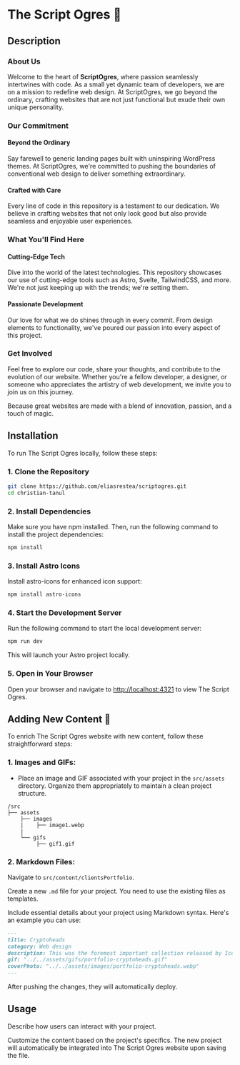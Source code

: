 # The Script Ogres 🚀

## Description

### About Us

Welcome to the heart of **ScriptOgres**, where passion seamlessly intertwines with code. As a small yet dynamic team of developers, we are on a mission to redefine web design. At ScriptOgres, we go beyond the ordinary, crafting websites that are not just functional but exude their own unique personality.

### Our Commitment

#### Beyond the Ordinary

Say farewell to generic landing pages built with uninspiring WordPress themes. At ScriptOgres, we're committed to pushing the boundaries of conventional web design to deliver something extraordinary.

#### Crafted with Care

Every line of code in this repository is a testament to our dedication. We believe in crafting websites that not only look good but also provide seamless and enjoyable user experiences.

### What You'll Find Here

#### Cutting-Edge Tech

Dive into the world of the latest technologies. This repository showcases our use of cutting-edge tools such as Astro, Svelte, TailwindCSS, and more. We're not just keeping up with the trends; we're setting them.

#### Passionate Development

Our love for what we do shines through in every commit. From design elements to functionality, we've poured our passion into every aspect of this project.

### Get Involved

Feel free to explore our code, share your thoughts, and contribute to the evolution of our website. Whether you're a fellow developer, a designer, or someone who appreciates the artistry of web development, we invite you to join us on this journey.

Because great websites are made with a blend of innovation, passion, and a touch of magic.

## Installation

To run The Script Ogres locally, follow these steps:

### 1. Clone the Repository

```bash
git clone https://github.com/eliasrestea/scriptogres.git
cd christian-tanul
```

### 2. Install Dependencies

Make sure you have npm installed. Then, run the following command to install the project dependencies:

```bash
npm install
```

### 3. Install Astro Icons

Install astro-icons for enhanced icon support:

```bash
npm install astro-icons
```

### 4. Start the Development Server

Run the following command to start the local development server:

```bash
npm run dev
```

This will launch your Astro project locally.

### 5. Open in Your Browser

Open your browser and navigate to [http://localhost:4321](http://localhost:4321) to view The Script Ogres.

## Adding New Content 📝

To enrich The Script Ogres website with new content, follow these straightforward steps:

### 1. Images and GIFs:

- Place an image and GIF associated with your project in the `src/assets` directory. Organize them appropriately to maintain a clean project structure.

```plaintext
/src
├── assets
    ├── images
    |    ├── image1.webp
    |
    └── gifs
         ├── gif1.gif
```

### 2. Markdown Files:

Navigate to `src/content/clientsPortfolio`.

Create a new `.md` file for your project. You need to use the existing files as templates.

Include essential details about your project using Markdown syntax. Here's an example you can use:

```markdown
---
title: Cryptoheads
category: Web design
description: This was the foremost important collection released by IceBergNFT and required an especially distinct-looking page. The client was very satisfied with the design, and so was I.
gif: "../../assets/gifs/portfolio-cryptoheads.gif"
coverPhoto: "../../assets/images/portfolio-cryptoheads.webp"
---
```

After pushing the changes, they will automatically deploy.

## Usage

Describe how users can interact with your project.

Customize the content based on the project's specifics. The new project will automatically be integrated into The Script Ogres website upon saving the file.
